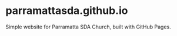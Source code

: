 parramattasda.github.io
=======================

Simple website for Parramatta SDA Church, built with GitHub Pages.
